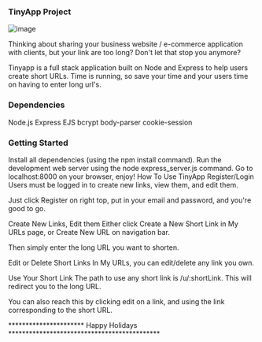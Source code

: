 ### TinyApp Project ###
![image](https://user-images.githubusercontent.com/15637663/164288583-40ccab22-45f1-45aa-b702-9ac84738ed8e.png)


Thinking about sharing your business website / e-commerce application with clients, but your link are too long?
Don't let that stop you anymore?

Tinyapp is a full stack application built on Node and Express to help users create short URLs.
Time is running, so save your time and your users time on having to enter long url's.


### Dependencies
Node.js
Express
EJS
bcrypt
body-parser
cookie-session

### Getting Started ###
Install all dependencies (using the npm install command).
Run the development web server using the node express_server.js command.
Go to localhost:8000 on your browser, enjoy!
How To Use TinyApp
Register/Login
Users must be logged in to create new links, view them, and edit them.

Just click Register on right top, put in your email and password, and you're good to go.

Create New Links, Edit them
Either click Create a New Short Link in My URLs page, or Create New URL on navigation bar.

Then simply enter the long URL you want to shorten.

Edit or Delete Short Links
In My URLs, you can edit/delete any link you own.

Use Your Short Link
The path to use any short link is /u/:shortLink. This will redirect you to the long URL.

You can also reach this by clicking edit on a link, and using the link corresponding to the short URL.

********************** Happy Holidays ********************************************
